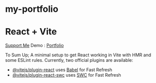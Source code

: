 ﻿# my-portfolio
# React + Vite

[Support Me](https://buymeacoffee.com/ftcfocfw06)
Demo : [Portfolio](https://sonikrish.com)


 
To Sum Up;
A minimal setup to get React working in Vite with HMR and some ESLint rules.
Currently, two official plugins are available:

- [@vitejs/plugin-react](https://github.com/vitejs/vite-plugin-react/blob/main/packages/plugin-react/README.md) uses [Babel](https://babeljs.io/) for Fast Refresh
- [@vitejs/plugin-react-swc](https://github.com/vitejs/vite-plugin-react-swc) uses [SWC](https://swc.rs/) for Fast Refresh
